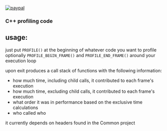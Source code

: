 [![paypal](https://www.paypalobjects.com/en_US/i/btn/btn_donateCC_LG.gif)](https://www.paypal.com/cgi-bin/webscr?cmd=_s-xclick&hosted_button_id=KYWUWS86GSFGL)

### C++ profiling code

## usage:

just put `PROFILE()` at the beginning of whatever code you want to profile
optionally `PROFILE_BEGIN_FRAME()` and `PROFILE_END_FRAME()` around your execution loop

upon exit produces a call stack of functions with the following information:
- how much time, including child calls, it contributed to each frame's execution
- how much time, excluding child calls, it contributed to each frame's execution
- what order it was in performance based on the exclusive time calculations
- who called who

it currently depends on headers found in the Common project

